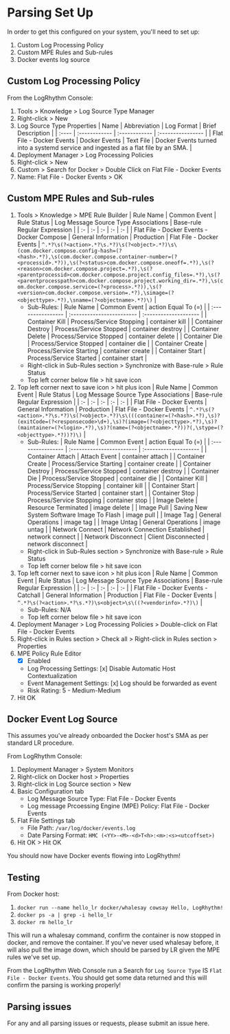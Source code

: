 # Parsing Set Up

In order to get this configured on your system, you'll need to set up:

1. Custom Log Processing Policy
2. Custom MPE Rules and Sub-rules
3. Docker events log source

## Custom Log Processing Policy

From the LogRhythm Console: 

1. Tools > Knowledge > Log Source Type Manager 
2. Right-click > New
3. Log Source Type Properties
    | Name                      | Abbreviation  | Log Format    | Brief Description                                                                     |
    | :----                     | :------------ | :------------ | :----------------                                                                     |
    | Flat File - Docker Events | Docker Events | Text File     | Docker Events turned into a systemd service and ingested as a flat file by an SMA.    |
4. Deployment Manager > Log Processing Policies
5. Right-click > New
6. Custom > Search for Docker > Double Click on Flat File - Docker Events
7. Name: Flat File - Docker Events > OK

## Custom MPE Rules and Sub-rules

1. Tools > Knowledge > MPE Rule Builder
    | Rule Name                                     | Common Event          | Rule Status   | Log Message Source Type Associations  | Base-rule Regular Expression  |
    | :-                                            | :-                    | :-            | :-                                    | :-                            |
    | Flat File - Docker Events - Docker Compose    | General Information   | Production    | Flat File - Docker Events             | `^.*?\s(?<action>.*?\s.*?)\s(?<object>.*?)\s\(com.docker.compose.config-hash=(?<hash>.*?),\s(com.docker.compose.container-number=(?<processid>.*?)),\s(?<status>com.docker.compose.oneoff=.*?),\s(?<reason>com.docker.compose.project=.*?),\s(?<parentprocessid>com.docker.compose.project.config_files=.*?),\s(?<parentprocesspath>com.docker.compose.project.working_dir=.*?),\s(com.docker.compose.service=(?<process>.*?)),\s(?<version>com.docker.compose.version=.*?),\simage=(?<objecttype>.*?),\sname=(?<objectname>.*?)\)` |
    * Sub-Rules:
        | Rule Name         | Common Event              | action Equal To (=)   |
        | :---------------- | :------------------------ | :-------------------- |
        | Container Kill    | Process/Service Stopping  | container kill        |
        | Container Destroy | Process/Service Stopped   | container destroy     |
        | Container Delete  | Process/Service Stopped   | container delete      |
        | Container Die     | Process/Service Stopped   | container die         |
        | Container Create  | Process/Service Starting  | container create      |
        | Container Start   | Process/Service Started   | container start       |
    * Right-click in Sub-Rules section > Synchronize with Base-rule > Rule Status
    * Top left corner below file > hit save icon
2. Top left corner next to save icon > hit plus icon
    | Rule Name                                         | Common Event          | Rule Status   | Log Message Source Type Associations  | Base-rule Regular Expression  |
    | :-                                                | :-                    | :-            | :-                                    | :-                            |
    | Flat File - Docker Events                         | General Information   | Production    | Flat File - Docker Events             | `^.*?\s(?<action>.*?\s.*?)\s(?<object>.*?)\s\(((container=(?<hash>.*?),\s)?(exitCode=(?<responsecode>\d+),\s)?(image=(?<objecttype>.*?),\s)?(maintainer=(?<login>.*?),\s)?(name=(?<objectname>.*?))?(,\stype=(?<objecttype>.*?))?)\)` |
    * Sub-Rules:
        | Rule Name             | Common Event                                  | action Equal To (=)   |
        | :----------------     | :------------------------                     | :-------------------- |
        | Container Attach      | Attach Event                                  | container attach      |
        | Container Create      | Process/Service Starting                      | container create      |
        | Container Destroy     | Process/Service Stopped                       | container destroy     |
        | Container Die         | Process/Service Stopped                       | container die         |
        | Container Kill        | Process/Service Stopping                      | container kill        |
        | Container Start       | Process/Service Started                       | container start       |
        | Container Stop        | Process/Service Stopping                      | container stop        |
        | Image Delete          | Resource Terminated                           | image delete          |
        | Image Pull            | Saving New System Software Image To Flash     | image pull            |
        | Image Tag             | General Operations                            | image tag             |
        | Image Untag           | General Operations                            | image untag           |
        | Network Connect       | Network Connection Established                | network connect       |
        | Network Disconnect    | Client Disconnected                           | network disconnect    |
    * Right-click in Sub-Rules section > Synchronize with Base-rule > Rule Status
    * Top left corner below file > hit save icon
3. Top left corner next to save icon > hit plus icon
    | Rule Name                             | Common Event          | Rule Status   | Log Message Source Type Associations  | Base-rule Regular Expression  |
    | :-                                    | :-                    | :-            | :-                                    | :-                            |
    | Flat File - Docker Events - Catchall  | General Information   | Production    | Flat File - Docker Events             | `^.*?\s(?<action>.*?\s.*?)\s<object>\s\((?<vendorinfo>.*?)\)` |
    * Sub-Rules: N/A
    * Top left corner below file > hit save icon
4. Deployment Manager > Log Processing Policies > Double-click on Flat File - Docker Events
5. Right-click in Rules section > Check all > Right-click in Rules section > Properties
6. MPE Policy Rule Editor
    * [x] Enabled
    * Log Processing Settings: [x] Disable Automatic Host Contextualization
    * Event Management Settings: [x] Log should be forwarded as event
    * Risk Rating: 5 - Medium-Medium
7. Hit OK

## Docker Event Log Source

This assumes you've already onboarded the Docker host's SMA as per standard LR procedure.

From LogRhythm Console:

1. Deployment Manager > System Monitors
2. Right-click on Docker host > Properties
3. Right-click in Log Source section > New 
4. Basic Configuration tab
    * Log Message Source Type: Flat File - Docker Events
    * Log message Prcoessing Engine (MPE) Policy: Flat File - Docker Events
5. Flat File Settings tab
    * File Path: `/var/log/docker/events.log`
    * Date Parsing Format: `HMC (<YY>-<M>-<d>T<h>:<m>:<s><utcoffset>)`
6. Hit OK > Hit OK

You should now have Docker events flowing into LogRhythm! 

## Testing

From Docker host:

1. `docker run --name hello_lr docker/whalesay cowsay Hello, LogRhythm!`
2. `docker ps -a | grep -i hello_lr`
3. `docker rm hello_lr`

This will run a whalesay command, confirm the container is now stopped in docker, and remove the container. If you've never used whalesay before, it will also pull the image down, which should be parsed by LR given the MPE rules we've set up.

From the LogRhythm Web Console run a Search for `Log Source Type` IS `Flat File - Docker Events`. You should get some data returned and this will confirm the parsing is working properly!

## Parsing issues

For any and all parsing issues or requests, please submit an issue here. 
